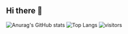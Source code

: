 ## Hi there 👋

<!--
**papertwo/papertwo** is a ✨ _special_ ✨ repository because its `README.md` (this file) appears on your GitHub profile.

Here are some ideas to get you started:

- 🔭 I’m currently working on ...
- 🌱 I’m currently learning ...
- 👯 I’m looking to collaborate on ...
- 🤔 I’m looking for help with ...
- 💬 Ask me about ...
- 📫 How to reach me: ...
- 😄 Pronouns: ...
- ⚡ Fun fact: ...
-->
![Anurag's GitHub stats](https://github-readme-stats.vercel.app/api?username=papertwo)
![Top Langs](https://github-readme-stats.vercel.app/api/top-langs/?username=papertwo)
![visitors](https://visitor-badge.glitch.me/badge?page_id=papertwo&left_color=green&right_color=red)
